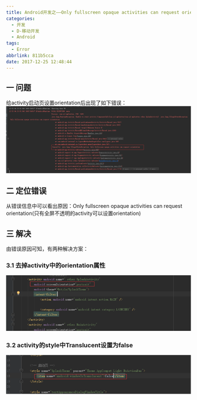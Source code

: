 ```yaml
---
title: Android开发之——Only fullscreen opaque activities can request orientation
categories:
  - 开发
  - D-移动开发
  - Android
tags:
  - Error
abbrlink: 811b5cca
date: 2017-12-25 12:48:44
---
```

## 一 问题   
给activity启动页设置orientation后出现了如下错误：  
![orientation][1]
<!--more-->
## 二 定位错误
从错误信息中可以看出原因：Only fullscreen opaque activities can request orientation(只有全屏不透明的activity可以设置orientation)  
## 三 解决  
由错误原因可知，有两种解决方案：

### 3.1 去掉activity中的orientation属性
![resove-1][2]
### 3.2 activity的style中Translucent设置为false
![resove-2][3]



[1]: https://raw.githubusercontent.com/PGzxc/CDN/master/blog-image/orientation-error.png
[2]: https://raw.githubusercontent.com/PGzxc/CDN/master/blog-image/orientation-solve-1.png
[3]: https://raw.githubusercontent.com/PGzxc/CDN/master/blog-image/orientation-solve-2.png